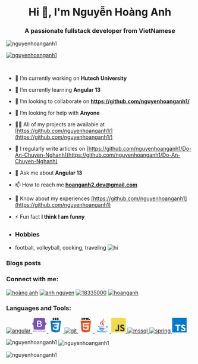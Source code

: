 <h1 align="center">Hi 👋, I'm Nguyễn Hoàng Anh</h1>
<h3 align="center">A passionate fullstack developer from VietNamese</h3>

<p align="left"> <img src="https://komarev.com/ghpvc/?username=nguyenhoanganh1&label=Profile%20views&color=0e75b6&style=flat" alt="nguyenhoanganh1" /> </p>

<p align="left"> <a href="https://github.com/ryo-ma/github-profile-trophy"><img src="https://github-profile-trophy.vercel.app/?username=nguyenhoanganh1" alt="nguyenhoanganh1" /></a> </p>

<p align="left"> <a href="https://twitter.com/" target="blank"><img src="https://img.shields.io/twitter/follow/?logo=twitter&style=for-the-badge" alt="" /></a> </p>

- 🔭 I’m currently working on **Hutech University**

- 🌱 I’m currently learning **Angular 13**

- 👯 I’m looking to collaborate on **https://github.com/nguyenhoanganh1/**

- 🤝 I’m looking for help with **Anyone**

- 👨‍💻 All of my projects are available at [https://github.com/nguyenhoanganh1/](https://github.com/nguyenhoanganh1/)

- 📝 I regularly write articles on [https://github.com/nguyenhoanganh1/Do-An-Chuyen-Nghanh](https://github.com/nguyenhoanganh1/Do-An-Chuyen-Nghanh)

- 💬 Ask me about **Angular 13**

- 📫 How to reach me **hoanganh2.dev@gmail.com**

- 📄 Know about my experiences [https://github.com/nguyenhoanganh1](https://github.com/nguyenhoanganh1)

- ⚡ Fun fact **I think I am funny**
- ### Hobbies
- football, volleyball, cooking, traveling <img src="https://www.icegif.com/wp-content/uploads/smiley-face-icegif-3.gif" width="50px" alt="hi">



### Blogs posts
<!-- BLOG-POST-LIST:START -->
<!-- BLOG-POST-LIST:END -->

<h3 align="left">Connect with me:</h3>
<p align="left">
<a href="https://dev.to/hoàng anh" target="blank"><img align="center" src="https://raw.githubusercontent.com/rahuldkjain/github-profile-readme-generator/master/src/images/icons/Social/devto.svg" alt="hoàng anh" height="30" width="40" /></a>
<a href="https://linkedin.com/in/anh nguyen" target="blank"><img align="center" src="https://raw.githubusercontent.com/rahuldkjain/github-profile-readme-generator/master/src/images/icons/Social/linked-in-alt.svg" alt="anh nguyen" height="30" width="40" /></a>
<a href="https://stackoverflow.com/users/18335000" target="blank"><img align="center" src="https://raw.githubusercontent.com/rahuldkjain/github-profile-readme-generator/master/src/images/icons/Social/stack-overflow.svg" alt="18335000" height="30" width="40" /></a>
<a href="https://fb.com/hoanganh" target="blank"><img align="center" src="https://raw.githubusercontent.com/rahuldkjain/github-profile-readme-generator/master/src/images/icons/Social/facebook.svg" alt="hoanganh" height="30" width="40" /></a>
</p>

<h3 align="left">Languages and Tools:</h3>
<p align="left"> <a href="https://angular.io" target="_blank" rel="noreferrer"> <img src="https://angular.io/assets/images/logos/angular/angular.svg" alt="angular" width="40" height="40"/> </a> <a href="https://getbootstrap.com" target="_blank" rel="noreferrer"> <img src="https://raw.githubusercontent.com/devicons/devicon/master/icons/bootstrap/bootstrap-plain-wordmark.svg" alt="bootstrap" width="40" height="40"/> </a> <a href="https://www.w3schools.com/css/" target="_blank" rel="noreferrer"> <img src="https://raw.githubusercontent.com/devicons/devicon/master/icons/css3/css3-original-wordmark.svg" alt="css3" width="40" height="40"/> </a> <a href="https://git-scm.com/" target="_blank" rel="noreferrer"> <img src="https://www.vectorlogo.zone/logos/git-scm/git-scm-icon.svg" alt="git" width="40" height="40"/> </a> <a href="https://www.w3.org/html/" target="_blank" rel="noreferrer"> <img src="https://raw.githubusercontent.com/devicons/devicon/master/icons/html5/html5-original-wordmark.svg" alt="html5" width="40" height="40"/> </a> <a href="https://www.java.com" target="_blank" rel="noreferrer"> <img src="https://raw.githubusercontent.com/devicons/devicon/master/icons/java/java-original.svg" alt="java" width="40" height="40"/> </a> <a href="https://developer.mozilla.org/en-US/docs/Web/JavaScript" target="_blank" rel="noreferrer"> <img src="https://raw.githubusercontent.com/devicons/devicon/master/icons/javascript/javascript-original.svg" alt="javascript" width="40" height="40"/> </a> <a href="https://www.microsoft.com/en-us/sql-server" target="_blank" rel="noreferrer"> <img src="https://www.svgrepo.com/show/303229/microsoft-sql-server-logo.svg" alt="mssql" width="40" height="40"/> </a> <a href="https://spring.io/" target="_blank" rel="noreferrer"> <img src="https://www.vectorlogo.zone/logos/springio/springio-icon.svg" alt="spring" width="40" height="40"/> </a> <a href="https://www.typescriptlang.org/" target="_blank" rel="noreferrer"> <img src="https://raw.githubusercontent.com/devicons/devicon/master/icons/typescript/typescript-original.svg" alt="typescript" width="40" height="40"/> </a> </p>

<p><img align="left" src="https://github-readme-stats.vercel.app/api/top-langs?username=nguyenhoanganh1&show_icons=true&locale=en&layout=compact" alt="nguyenhoanganh1" /></p>

<p>&nbsp;<img align="center" src="https://github-readme-stats.vercel.app/api?username=nguyenhoanganh1&show_icons=true&locale=en" alt="nguyenhoanganh1" /></p>

<p><img align="center" src="https://github-readme-streak-stats.herokuapp.com/?user=nguyenhoanganh1&" alt="nguyenhoanganh1" /></p>
